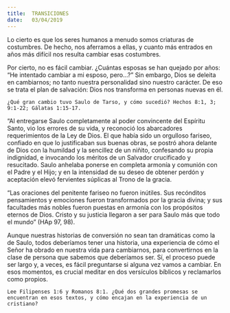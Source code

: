 ```yaml
---
title:  TRANSICIONES
date:   03/04/2019
---
```


Lo cierto es que los seres humanos a menudo somos criaturas de costumbres. De hecho, nos aferramos a ellas, y cuanto más entrados en años más difícil nos resulta cambiar esas costumbres.

Por cierto, no es fácil cambiar. ¿Cuántas esposas se han quejado por años: “He intentado cambiar a mi esposo, pero...?” Sin embargo, Dios se deleita en cambiarnos; no tanto nuestra personalidad sino nuestro carácter. De eso se trata el plan de salvación: Dios nos transforma en personas nuevas en él.

`¿Qué gran cambio tuvo Saulo de Tarso, y cómo sucedió? Hechos 8:1, 3; 9:1-22; Gálatas 1:15-17.`

“Al entregarse Saulo completamente al poder convincente del Espíritu Santo, vio los errores de su vida, y reconoció los abarcadores requerimientos de la Ley de Dios. El que había sido un orgulloso fariseo, confiado en que lo justificaban sus buenas obras, se postró ahora delante de Dios con la humildad y la sencillez de un niñito, confesando su propia indignidad, e invocando los méritos de un Salvador crucificado y resucitado. Saulo anhelaba ponerse en completa armonía y comunión con el Padre y el Hijo; y en la intensidad de su deseo de obtener perdón y aceptación elevó fervientes súplicas al Trono de la gracia.

“Las oraciones del penitente fariseo no fueron inútiles. Sus recónditos pensamientos y emociones fueron transformados por la gracia divina; y sus facultades más nobles fueron puestas en armonía con los propósitos eternos de Dios. Cristo y su justicia llegaron a ser para Saulo más que todo el mundo” (HAp 97, 98).

Aunque nuestras historias de conversión no sean tan dramáticas como la de Saulo, todos deberíamos tener una historia, una experiencia de cómo el Señor ha obrado en nuestra vida para cambiarnos, para convertirnos en la clase de persona que sabemos que deberíamos ser. Sí, el proceso puede ser largo y, a veces, es fácil preguntarse si alguna vez vamos a cambiar. En esos momentos, es crucial meditar en dos versículos bíblicos y reclamarlos como propios.

`Lee Filipenses 1:6 y Romanos 8:1. ¿Qué dos grandes promesas se encuentran en esos textos, y cómo encajan en la experiencia de un cristiano?`
